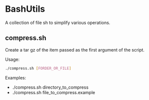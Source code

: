 # BashUtils
A collection of file sh to simplify various operations.

## compress.sh
Create a tar gz of the item passed as the first argument of the script.

Usage:
```bash
./compress.sh [FORDER_OR_FILE]
```

Examples:
- ./compress.sh directory_to_compress
- ./compress.sh file_to_compress.example
